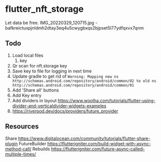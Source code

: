 # flutter_nft_storage

Let data be free.
IMG_20220329_120715.jpg - bafkreictuxpjnldmh2dtay3eq4u5cwygbxqs2bjpset5l77ydfqxvx7qnm
## Todo
1. Load local files
    1. key
1. Qr scan for nft.storage key
1. Save key to file for logging in next time
1. Update gradle to get rid of `Warning: Mapping new ns http://schemas.android.com/repository/android/common/02 to old ns http://schemas.android.com/repository/android/common/01`
1. Add 'Share all' buttons
1. Add Key entry
1. Add dividers in layout https://www.woolha.com/tutorials/flutter-using-divider-and-verticaldivider-widgets-examples
1. https://riverpod.dev/docs/providers/future_provider

## Resources
Share
https://www.digitalocean.com/community/tutorials/flutter-share-plugin
FutureBuilder
https://flutterigniter.com/build-widget-with-async-method-call/
Rebuilds
https://flutterigniter.com/future-async-called-multiple-times/